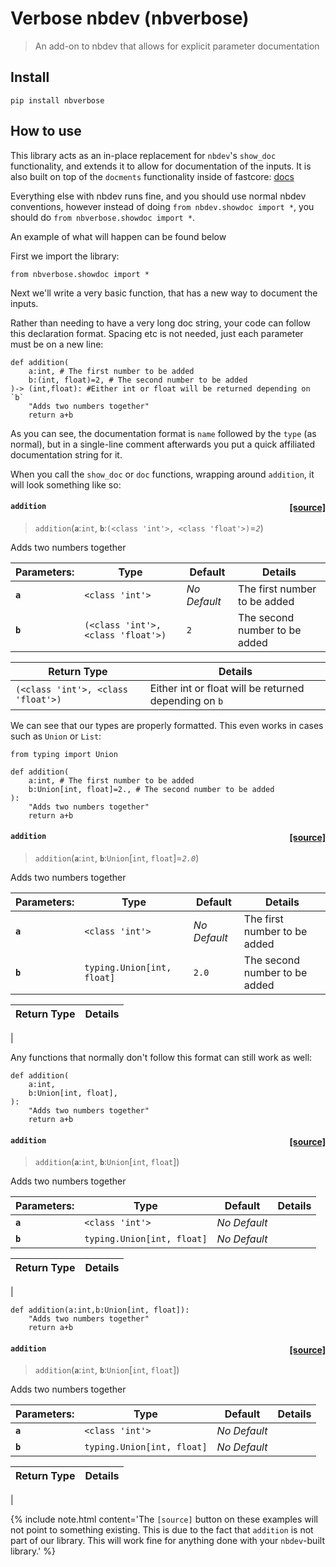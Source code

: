 # Verbose nbdev (nbverbose)
> An add-on to nbdev that allows for explicit parameter documentation


## Install

`pip install nbverbose`

## How to use

This library acts as an in-place replacement for `nbdev`'s `show_doc` functionality, and extends it to allow for documentation of the inputs. It is also built on top of the `docments` functionality inside of fastcore: [docs](https://fastcore.fast.ai/docments)

Everything else with nbdev runs fine, and you should use normal nbdev conventions, however instead of doing `from nbdev.showdoc import *`, you should do `from nbverbose.showdoc import *`.

An example of what will happen can be found below

First we import the library:

```
from nbverbose.showdoc import *
```

Next we'll write a very basic function, that has a new way to document the inputs.

Rather than needing to have a very long doc string, your code can follow this declaration format. Spacing etc is not needed, just each parameter must be on a new line:

```
def addition(
    a:int, # The first number to be added
    b:(int, float)=2, # The second number to be added
)-> (int,float): #Either int or float will be returned depending on `b` 
    "Adds two numbers together"
    return a+b
```

As you can see, the documentation format is `name` followed by  the `type` (as normal), but in a single-line comment afterwards you put a quick affiliated documentation string for it. 

When you call the `show_doc` or `doc` functions, wrapping around `addition`, it will look something like so:


<h4 id="addition" class="doc_header"><code>addition</code><a href="__main__.py#L1" class="source_link" style="float:right">[source]</a></h4>

> <code>addition</code>(**`a`**:`int`, **`b`**:`(<class 'int'>, <class 'float'>)`=*`2`*)

Adds two numbers together

|**Parameters:**|Type|Default|Details|
|---|---|---|---|
|**`a`**|`<class 'int'>`|*No Default*|The first number to be added|
|**`b`**|`(<class 'int'>, <class 'float'>)`|`2`|The second number to be added|

|**Return Type**|Details|
|-|-|
|`(<class 'int'>, <class 'float'>)`|Either int or float will be returned depending on `b`|


We can see that our types are properly formatted. This even works in cases such as `Union` or `List`:

```
from typing import Union

def addition(
    a:int, # The first number to be added
    b:Union[int, float]=2., # The second number to be added
):
    "Adds two numbers together"
    return a+b
```


<h4 id="addition" class="doc_header"><code>addition</code><a href="__main__.py#L4" class="source_link" style="float:right">[source]</a></h4>

> <code>addition</code>(**`a`**:`int`, **`b`**:`Union`\[`int`, `float`\]=*`2.0`*)

Adds two numbers together

|**Parameters:**|Type|Default|Details|
|---|---|---|---|
|**`a`**|`<class 'int'>`|*No Default*|The first number to be added|
|**`b`**|`typing.Union[int, float]`|`2.0`|The second number to be added|

|**Return Type**|Details|
|-|-|
|


Any functions that normally don't follow this format can still work as well:

```
def addition(
    a:int,
    b:Union[int, float],
):
    "Adds two numbers together"
    return a+b
```


<h4 id="addition" class="doc_header"><code>addition</code><a href="__main__.py#L2" class="source_link" style="float:right">[source]</a></h4>

> <code>addition</code>(**`a`**:`int`, **`b`**:`Union`\[`int`, `float`\])

Adds two numbers together

|**Parameters:**|Type|Default|Details|
|---|---|---|---|
|**`a`**|`<class 'int'>`|*No Default*|
|**`b`**|`typing.Union[int, float]`|*No Default*|

|**Return Type**|Details|
|-|-|
|


```
def addition(a:int,b:Union[int, float]):
    "Adds two numbers together"
    return a+b
```


<h4 id="addition" class="doc_header"><code>addition</code><a href="__main__.py#L2" class="source_link" style="float:right">[source]</a></h4>

> <code>addition</code>(**`a`**:`int`, **`b`**:`Union`\[`int`, `float`\])

Adds two numbers together

|**Parameters:**|Type|Default|Details|
|---|---|---|---|
|**`a`**|`<class 'int'>`|*No Default*|
|**`b`**|`typing.Union[int, float]`|*No Default*|

|**Return Type**|Details|
|-|-|
|


{% include note.html content='The `[source]` button on these examples will not point to something existing. This is due to the fact that `addition` is not part of our library. This will work fine for anything done with your `nbdev`-built library.' %}

